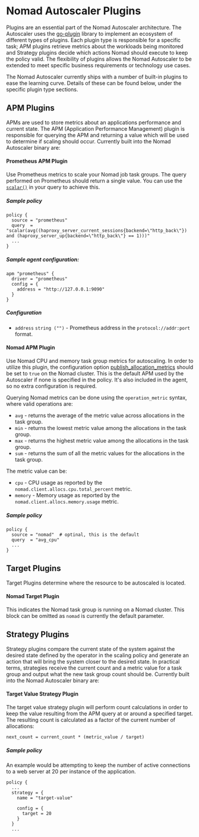 # Nomad Autoscaler Plugins
Plugins are an essential part of the Nomad Autoscaler architecture. The Autoscaler uses the [go-plugin](https://github.com/hashicorp/go-plugin) library to implement an ecosystem of different types of plugins. Each plugin type is responsible for a specific task; APM plugins retrieve metrics about the workloads being monitored and Strategy plugins decide which actions Nomad should execute to keep the policy valid. The flexibility of plugins allows the Nomad Autoscaler to be extended to meet specific business requirements or technology use cases.

The Nomad Autoscaler currently ships with a number of built-in plugins to ease the learning curve. Details of these can be found below, under the specific plugin type sections.

## APM Plugins
APMs are used to store metrics about an applications performance and current state. The APM (Application Performance Management) plugin is responsible for querying the APM and returning a value which will be used to determine if scaling should occur. Currently built into the Nomad Autoscaler binary are:

#### Prometheus APM Plugin
Use Prometheus metrics to scale your Nomad job task groups. The query performed on Prometheus should return a single value. You can use the [`scalar()`](https://prometheus.io/docs/prometheus/latest/querying/functions/#scalar) in your query to achieve this.

##### Sample policy

```hcl
policy {
  source = "prometheus"
  query  = "scalar(avg((haproxy_server_current_sessions{backend=\"http_back\"}) and (haproxy_server_up{backend=\"http_back\"} == 1)))"
  ...
}
```

##### Sample agent configuration:

```hcl
apm "prometheus" {
  driver = "prometheus"
  config = {
    address = "http://127.0.0.1:9090"
  }
}
```

##### Configuration

* `address` `string ("")` - Prometheus address in the `protocol://addr:port` format.

#### Nomad APM Plugin

Use Nomad CPU and memory task group metrics for autoscaling. In order to utilize this plugin, the configuration option [publish_allocation_metrics](https://nomadproject.io/docs/configuration/telemetry/#inlinecode-publish_allocation_metrics) should be set to `true` on the Nomad cluster. This is the default APM used by the Autoscaler if none is specified in the policy. It's also included in the agent, so no extra configuration is required.

Querying Nomad metrics can be done using the `operation_metric` syntax, where valid operations are:

* `avg` - returns the average of the metric value across allocations in the task group.
* `min` - returns the lowest metric value among the allocations in the task group.
* `max` - returns the highest metric value among the allocations in the task group.
* `sum` - returns the sum of all the metric values for the allocations in the task group.

The metric value can be:

* `cpu` - CPU usage as reported by the `nomad.client.allocs.cpu.total_percent` metric.
* `memory` - Memory usage as reported by the `nomad.client.allocs.memory.usage` metric.

##### Sample policy

```hcl
policy {
  source = "nomad"  # optinal, this is the default
  query  = "avg_cpu"
  ...
}
```

## Target Plugins
Target Plugins determine where the resource to be autoscaled is located.

#### Nomad Target Plugin
This indicates the Nomad task group is running on a Nomad cluster. This block can be omitted as `nomad` is currently the default parameter.

## Strategy Plugins
Strategy plugins compare the current state of the system against the desired state defined by the operator in the scaling policy and generate an action that will bring the system closer to the desired state. In practical terms, strategies receive the current count and a metric value for a task group and output what the new task group count should be. Currently built into the Nomad Autoscaler binary are:

#### Target Value Strategy Plugin
The target value strategy plugin will perform count calculations in order to keep the value resulting from the APM query at or around a specified target. The resulting count is calculated as a factor of the current number of allocations:

```
next_count = current_count * (metric_value / target)
```

##### Sample policy
An example would be attempting to keep the number of active connections to a web server at 20 per instance of the application.  

```hcl
policy {
  ...
  strategy = {
    name = "target-value"

    config = {
      target = 20
    }
  }
  ...
```
